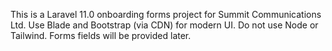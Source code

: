 <!-- Use this file to provide workspace-specific custom instructions to Copilot. For more details, visit https://code.visualstudio.com/docs/copilot/copilot-customization#_use-a-githubcopilotinstructionsmd-file -->

This is a Laravel 11.0 onboarding forms project for Summit Communications Ltd. Use Blade and Bootstrap (via CDN) for modern UI. Do not use Node or Tailwind. Forms fields will be provided later.
